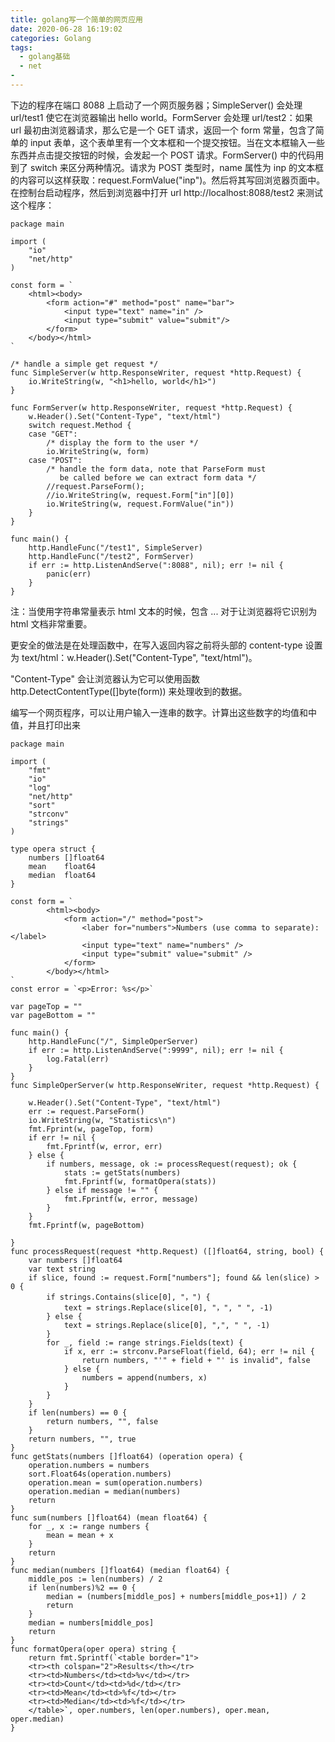 ```yaml
---
title: golang写一个简单的网页应用
date: 2020-06-28 16:19:02
categories: Golang
tags:
  - golang基础
  - net
- 
---
```


下边的程序在端口 8088 上启动了一个网页服务器；SimpleServer() 会处理 url/test1 使它在浏览器输出 hello world。FormServer 会处理 url/test2：如果 url 最初由浏览器请求，那么它是一个 GET 请求，返回一个 form 常量，包含了简单的 input 表单，这个表单里有一个文本框和一个提交按钮。当在文本框输入一些东西并点击提交按钮的时候，会发起一个 POST 请求。FormServer() 中的代码用到了 switch 来区分两种情况。请求为 POST 类型时，name 属性为 inp 的文本框的内容可以这样获取：request.FormValue("inp")。然后将其写回浏览器页面中。在控制台启动程序，然后到浏览器中打开 url http://localhost:8088/test2 来测试这个程序：

```golang
package main

import (
	"io"
	"net/http"
)

const form = `
	<html><body>
		<form action="#" method="post" name="bar">
			<input type="text" name="in" />
			<input type="submit" value="submit"/>
		</form>
	</body></html>
`

/* handle a simple get request */
func SimpleServer(w http.ResponseWriter, request *http.Request) {
	io.WriteString(w, "<h1>hello, world</h1>")
}

func FormServer(w http.ResponseWriter, request *http.Request) {
	w.Header().Set("Content-Type", "text/html")
	switch request.Method {
	case "GET":
		/* display the form to the user */
		io.WriteString(w, form)
	case "POST":
		/* handle the form data, note that ParseForm must
		   be called before we can extract form data */
		//request.ParseForm();
		//io.WriteString(w, request.Form["in"][0])
		io.WriteString(w, request.FormValue("in"))
	}
}

func main() {
	http.HandleFunc("/test1", SimpleServer)
	http.HandleFunc("/test2", FormServer)
	if err := http.ListenAndServe(":8088", nil); err != nil {
		panic(err)
	}
}
```
注：当使用字符串常量表示 html 文本的时候，包含 <html><body>...</body></html> 对于让浏览器将它识别为 html 文档非常重要。

更安全的做法是在处理函数中，在写入返回内容之前将头部的 content-type 设置为 text/html：w.Header().Set("Content-Type", "text/html")。

"Content-Type" 会让浏览器认为它可以使用函数 http.DetectContentType([]byte(form)) 来处理收到的数据。


编写一个网页程序，可以让用户输入一连串的数字。计算出这些数字的均值和中值，并且打印出来

```golang
package main

import (
	"fmt"
	"io"
	"log"
	"net/http"
	"sort"
	"strconv"
	"strings"
)

type opera struct {
	numbers []float64
	mean    float64
	median  float64
}

const form = `
		<html><body>
			<form action="/" method="post">
				<laber for="numbers">Numbers (use comma to separate):</label>
				<input type="text" name="numbers" />
				<input type="submit" value="submit" />
			</form>
		</body></html>
`
const error = `<p>Error: %s</p>`

var pageTop = ""
var pageBottom = ""

func main() {
	http.HandleFunc("/", SimpleOperServer)
	if err := http.ListenAndServe(":9999", nil); err != nil {
		log.Fatal(err)
	}
}
func SimpleOperServer(w http.ResponseWriter, request *http.Request) {

	w.Header().Set("Content-Type", "text/html")
	err := request.ParseForm()
	io.WriteString(w, "Statistics\n")
	fmt.Fprint(w, pageTop, form)
	if err != nil {
		fmt.Fprintf(w, error, err)
	} else {
		if numbers, message, ok := processRequest(request); ok {
			stats := getStats(numbers)
			fmt.Fprintf(w, formatOpera(stats))
		} else if message != "" {
			fmt.Fprintf(w, error, message)
		}
	}
	fmt.Fprintf(w, pageBottom)

}
func processRequest(request *http.Request) ([]float64, string, bool) {
	var numbers []float64
	var text string
	if slice, found := request.Form["numbers"]; found && len(slice) > 0 {
		if strings.Contains(slice[0], "，") {
			text = strings.Replace(slice[0], "，", " ", -1)
		} else {
			text = strings.Replace(slice[0], ",", " ", -1)
		}
		for _, field := range strings.Fields(text) {
			if x, err := strconv.ParseFloat(field, 64); err != nil {
				return numbers, "'" + field + "' is invalid", false
			} else {
				numbers = append(numbers, x)
			}
		}
	}
	if len(numbers) == 0 {
		return numbers, "", false
	}
	return numbers, "", true
}
func getStats(numbers []float64) (operation opera) {
	operation.numbers = numbers
	sort.Float64s(operation.numbers)
	operation.mean = sum(operation.numbers)
	operation.median = median(numbers)
	return
}
func sum(numbers []float64) (mean float64) {
	for _, x := range numbers {
		mean = mean + x
	}
	return
}
func median(numbers []float64) (median float64) {
	middle_pos := len(numbers) / 2
	if len(numbers)%2 == 0 {
		median = (numbers[middle_pos] + numbers[middle_pos+1]) / 2
		return
	}
	median = numbers[middle_pos]
	return
}
func formatOpera(oper opera) string {
	return fmt.Sprintf(`<table border="1">
	<tr><th colspan="2">Results</th></tr>
	<tr><td>Numbers</td><td>%v</td></tr>
	<tr><td>Count</td><td>%d</td></tr>
	<tr><td>Mean</td><td>%f</td></tr>
	<tr><td>Median</td><td>%f</td></tr>
	</table>`, oper.numbers, len(oper.numbers), oper.mean, oper.median)
}


```
